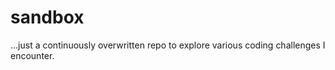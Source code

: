 # sandbox

...just a continuously overwritten repo to explore various coding challenges I encounter.